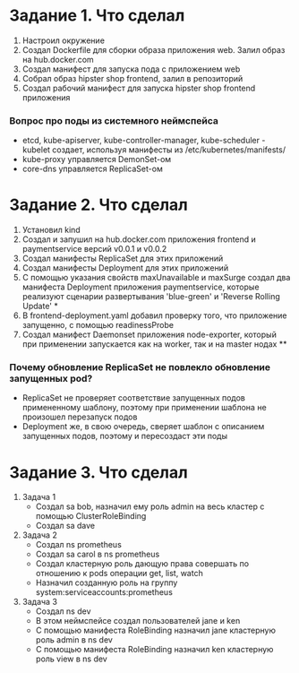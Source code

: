 # Задание 1. Что сделал
1. Настроил окружение
2. Создал Dockerfile для сборки образа приложения web. Залил образ на hub.docker.com
3. Создал манифест для запуска пода с приложeнием web
4. Собрал образ hipster shop frontend, залил в репозиторий
5. Создал рабочий манифест для запуска hipster shop frontend приложения

### Вопрос про поды из системного неймспейса
* etcd, kube-apiserver, kube-controller-manager, kube-scheduler - kubelet создает, используя манифесты из /etc/kubernetes/manifests/
* kube-proxy управляется DemonSet-ом
* core-dns управляется ReplicaSet-ом

# Задание 2. Что сделал
1. Установил kind
2. Создал и запушил на hub.docker.com приложения frontend и paymentservice версий v0.0.1 и v0.0.2
2. Создал манифесты ReplicaSet для этих приложений
3. Создал манифесты Deployment для этих приложений
4. С помощью указания свойств maxUnavailable и maxSurge создал два манифеста Deployment приложения paymentservice, которые реализуют сценарии развертывания 'blue-green' и 'Reverse Rolling Update' *
5. В frontend-deployment.yaml добавил проверку того, что приложение запущенно, с помощью readinessProbe
6. Создал манифест Daemonset приложения node-exporter, который при применении запускается как на worker, так и на master нодах **

### Почему обновление ReplicaSet не повлекло обновление запущенных pod?
* ReplicaSet не проверяет соответствие запущенных подов примененному шаблону, поэтому при применении шаблона не произошел перезапуск подов
* Deployment же, в свою очередь, сверяет шаблон с описанием запущенных подов, поэтому и пересоздаст эти поды

# Задание 3. Что сделал
1. Задача 1
    * Создал sa bob, назначил ему роль admin на весь кластер с помощью ClusterRoleBinding
    * Создал sa dave
2. Задача 2
    * Создал ns prometheus
    * Создал sa carol в ns prometheus
    * Создал кластерную роль дающую права совершать по отношению к pods операции get, list, watch
    * Назначил созданную роль на группу system:serviceaccounts:prometheus
3. Задача 3
    * Создал ns dev
    * В этом неймспейсе создал пользователей jane и ken
    * С помощью манифеста RoleBinding назначил jane кластерную роль admin в ns dev
    * С помощью манифеста RoleBinding назначил ken кластерную роль view в ns dev
